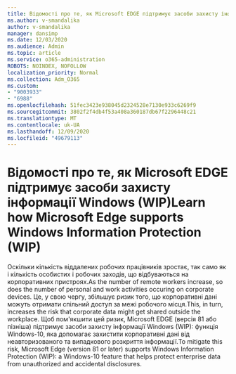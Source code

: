 ```yaml
---
title: Відомості про те, як Microsoft EDGE підтримує засоби захисту інформації Windows (WIP)
ms.author: v-smandalika
author: v-smandalika
manager: dansimp
ms.date: 12/03/2020
ms.audience: Admin
ms.topic: article
ms.service: o365-administration
ROBOTS: NOINDEX, NOFOLLOW
localization_priority: Normal
ms.collection: Adm_O365
ms.custom:
- "9003933"
- "6988"
ms.openlocfilehash: 51fec3423e938045d2324528e7130e933c6269f9
ms.sourcegitcommit: 3802f2f4db4f53a408a360187db67f2296448c21
ms.translationtype: MT
ms.contentlocale: uk-UA
ms.lasthandoff: 12/09/2020
ms.locfileid: "49679113"
---
```

# <a name="learn-how-microsoft-edge-supports-windows-information-protection-wip"></a><span data-ttu-id="eb763-102">Відомості про те, як Microsoft EDGE підтримує засоби захисту інформації Windows (WIP)</span><span class="sxs-lookup"><span data-stu-id="eb763-102">Learn how Microsoft Edge supports Windows Information Protection (WIP)</span></span>

<span data-ttu-id="eb763-103">Оскільки кількість віддалених робочих працівників зростає, так само як і кількість особистих і робочих заходів, що відбуваються на корпоративних пристроях.</span><span class="sxs-lookup"><span data-stu-id="eb763-103">As the number of remote workers increase, so does the number of personal and work activities occuring on corporate devices.</span></span> <span data-ttu-id="eb763-104">Це, у свою чергу, збільшує ризик того, що корпоративні дані можуть отримати спільний доступ за межі робочого місця.</span><span class="sxs-lookup"><span data-stu-id="eb763-104">This, in turn, increases the risk that corporate data might get shared outside the workplace.</span></span> <span data-ttu-id="eb763-105">Щоб пом'якшити цей ризик, Microsoft EDGE (версія 81 або пізніша) підтримує засоби захисту інформації Windows (WIP): функція Windows-10, яка допомагає захистити корпоративні дані від неавторизованого та випадкового розкриття інформації.</span><span class="sxs-lookup"><span data-stu-id="eb763-105">To mitigate this risk, Microsoft Edge (version 81 or later) supports Windows Information Protection (WIP): a Windows-10 feature that helps protect enterprise data from unauthorized and accidental disclosures.</span></span>
